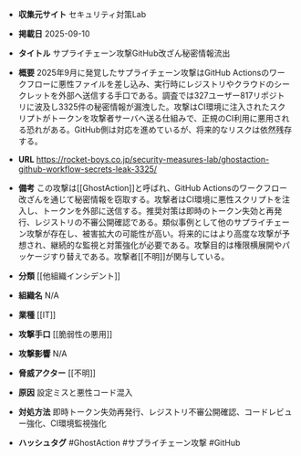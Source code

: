 - **収集元サイト**
セキュリティ対策Lab

- **掲載日**
2025-09-10

- **タイトル**
サプライチェーン攻撃GitHub改ざん秘密情報流出

- **概要**
2025年9月に発覚したサプライチェーン攻撃はGitHub Actionsのワークフローに悪性ファイルを差し込み、実行時にレジストリやクラウドのシークレットを外部へ送信する手口である。調査では327ユーザー817リポジトリに波及し3325件の秘密情報が漏洩した。攻撃はCI環境に注入されたスクリプトがトークンを攻撃者サーバへ送る仕組みで、正規のCI利用に悪用される恐れがある。GitHub側は対応を進めているが、将来的なリスクは依然残存する。

- **URL**
https://rocket-boys.co.jp/security-measures-lab/ghostaction-github-workflow-secrets-leak-3325/

- **備考**
この攻撃は[[GhostAction]]と呼ばれ、GitHub Actionsのワークフロー改ざんを通じて秘密情報を窃取する。攻撃者はCI環境に悪性スクリプトを注入し、トークンを外部に送信する。推奨対策は即時のトークン失効と再発行、レジストリの不審公開確認である。類似事例として他のサプライチェーン攻撃が存在し、被害拡大の可能性が高い。将来的にはより高度な攻撃が予想され、継続的な監視と対策強化が必要である。攻撃目的は権限横展開やパッケージすり替えである。攻撃者[[不明]]が関与している。

- **分類**
[[他組織インシデント]]

- **組織名**
N/A

- **業種**
[[IT]]

- **攻撃手口**
[[脆弱性の悪用]]

- **攻撃影響**
N/A

- **脅威アクター**
[[不明]]

- **原因**
設定ミスと悪性コード混入

- **対処方法**
即時トークン失効再発行、レジストリ不審公開確認、コードレビュー強化、CI環境監視強化

- **ハッシュタグ**
#GhostAction #サプライチェーン攻撃 #GitHub
